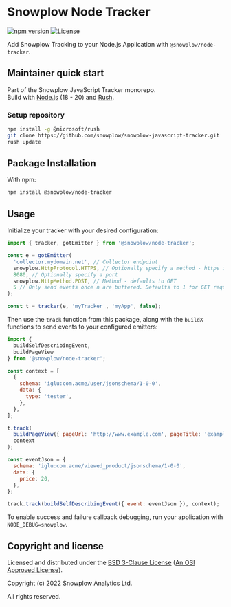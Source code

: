# Snowplow Node Tracker

[![npm version][npm-image]][npm-url]
[![License][license-image]](LICENSE)

Add Snowplow Tracking to your Node.js Application with `@snowplow/node-tracker`.  

## Maintainer quick start

Part of the Snowplow JavaScript Tracker monorepo.  
Build with [Node.js](https://nodejs.org/en/) (18 - 20) and [Rush](https://rushjs.io/).

### Setup repository

```bash
npm install -g @microsoft/rush 
git clone https://github.com/snowplow/snowplow-javascript-tracker.git
rush update
```

## Package Installation

With npm:

```bash
npm install @snowplow/node-tracker
```

## Usage

Initialize your tracker with your desired configuration:

```js
import { tracker, gotEmitter } from '@snowplow/node-tracker';

const e = gotEmitter(
  'collector.mydomain.net', // Collector endpoint
  snowplow.HttpProtocol.HTTPS, // Optionally specify a method - https is the default
  8080, // Optionally specify a port
  snowplow.HttpMethod.POST, // Method - defaults to GET
  5 // Only send events once n are buffered. Defaults to 1 for GET requests and 10 for POST requests.
);

const t = tracker(e, 'myTracker', 'myApp', false);
```

Then use the `track` function from this package, along with the `buildX` functions to send events to your configured emitters:

```js
import {
  buildSelfDescribingEvent,
  buildPageView
} from '@snowplow/node-tracker';

const context = [
  {
    schema: 'iglu:com.acme/user/jsonschema/1-0-0',
    data: {
      type: 'tester',
    },
  },
];

t.track(
  buildPageView({ pageUrl: 'http://www.example.com', pageTitle: 'example page', referrer: 'http://google.com' }),
  context
);

const eventJson = {
  schema: 'iglu:com.acme/viewed_product/jsonschema/1-0-0',
  data: {
    price: 20,
  },
};

track.track(buildSelfDescribingEvent({ event: eventJson }), context);
```

To enable success and failure callback debugging, run your application with `NODE_DEBUG=snowplow`.

## Copyright and license

Licensed and distributed under the [BSD 3-Clause License](LICENSE) ([An OSI Approved License][osi]).

Copyright (c) 2022 Snowplow Analytics Ltd.

All rights reserved.

[osi]: https://opensource.org/licenses/BSD-3-Clause
[license-image]: https://img.shields.io/npm/l/@snowplow/node-tracker
[npm-url]: https://www.npmjs.com/package/@snowplow/node-tracker
[npm-image]: https://img.shields.io/npm/v/@snowplow/node-tracker
